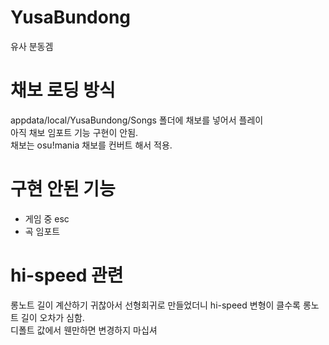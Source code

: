 # YusaBundong
유사 분동겜

# 채보 로딩 방식
appdata/local/YusaBundong/Songs 폴더에 채보를 넣어서 플레이  
아직 채보 임포트 기능 구현이 안됨.  
채보는 osu!mania 채보를 컨버트 해서 적용.

# 구현 안된 기능
 - 게임 중 esc
 - 곡 임포트

# hi-speed 관련
롱노트 길이 계산하기 귀찮아서 선형회귀로 만들었더니 hi-speed 변형이 클수록 롱노트 길이 오차가 심함.  
디폴트 값에서 웬만하면 변경하지 마십셔
